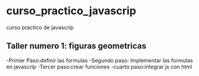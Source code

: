 # curso_practico_javascrip
curso practico de javascrip

## Taller  numero 1: figuras geometricas

-Primer Paso:definir las formulas
-Segundo paso: Implementar las formulas en javascrip
-Tercer paso:crear funciones
-cuarto paso:integrar js con html
